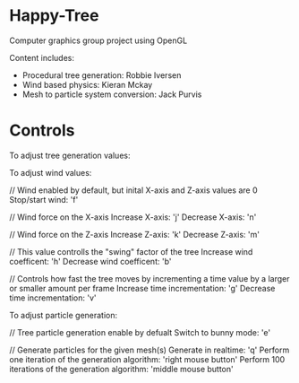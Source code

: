 # Happy-Tree
Computer graphics group project using OpenGL

Content includes:
- Procedural tree generation: Robbie Iversen
- Wind based physics: Kieran Mckay
- Mesh to particle system conversion: Jack Purvis


# Controls

To adjust tree generation values:


To adjust wind values:

// Wind enabled by default, but inital X-axis and Z-axis values are 0
Stop/start wind: 'f'

// Wind force on the X-axis
Increase X-axis: 'j'
Decrease X-axis: 'n'

// Wind force on the Z-axis
Increase Z-axis: 'k'
Decrease Z-axis: 'm'

// This value controlls the "swing" factor of the tree
Increase wind coefficent: 'h'
Decrease wind coefficent: 'b'

// Controls how fast the tree moves by incrementing a time value by a larger or smaller amount per frame
Increase time incrementation: 'g'
Decrease time incrementation: 'v'


To adjust particle generation:

// Tree particle generation enable by defualt
Switch to bunny mode: 'e'

// Generate particles for the given mesh(s)
Generate in realtime: 'q'
Perform one iteration of the generation algorithm: 'right mouse button'
Perform 100 iterations of the generation algorithm: 'middle mouse button'
